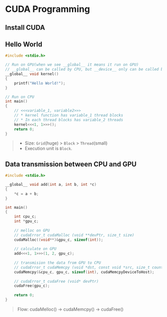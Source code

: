# CUDA Programming

## Install CUDA

## Hello World

```c
#include <stdio.h>

// Run on GPU(when we see __global__ it means it run on GPU)
// __global__ can be called by CPU, but __device__ only can be called by __global__ or __device__
__global__ void kernel()
{
    printf("Hello World!");
}

// Run on CPU
int main()
{
    // <<<variable_1, variable2>>> 
    // * kernel function has variable_1 thread blocks
    // * In each thread blocks has variable_2 threads
    kernel<<<1, 1>>>(); 
    return 0;
}
```
> * Size: `Grid`(huge) > `Block` > `Thread`(small)
> * Execution unit is `Block`.

## Data transmission between CPU and GPU
```c
#include <stdio.h>

__global__ void add(int a, int b, int *c)
{
    *c = a + b;
}

int main() 
{
    int cpu_c;
    int *gpu_c;
    
    // melloc on GPU
    // cudaError_t cudaMalloc (void **devPtr, size_t size)
    cudaMalloc((void**)&gpu_c, sizeof(int));
    
    // calculate on GPU
    add<<<1, 1>>>(1, 2, gpu_c);
    
    // transmision the data from GPU to CPU
    // cudaError_t cudaMemcpy (void *dst, const void *src, size_t count, cudaMemcpyKind kind)
    cudaMemcpy(&cpu_c, gpu_c, sizeof(int), cudaMemcpyDeviceToHost);
    
    // cudaError_t cudaFree (void* devPtr)
    cudaFree(gpu_c);
    
    return 0;
}
```
> Flow: cudaMelloc() -> cudaMemcpy() -> cudaFree()
